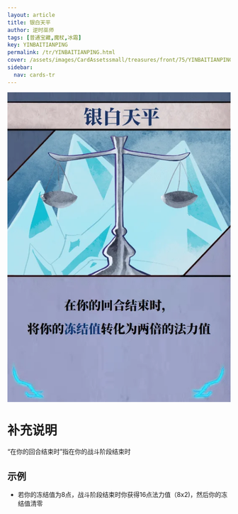 ```yaml
---
layout: article
title: 银白天平
author: 逆时巫师
tags: [普通宝藏,魔杖,冰霜]
key: YINBAITIANPING
permalink: /tr/YINBAITIANPING.html
cover: /assets/images/CardAssetssmall/treasures/front/75/YINBAITIANPING.webp
sidebar:
  nav: cards-tr
---
```

![](/assets/images/CardAssets/treasures/front/75/YINBAITIANPING.webp)

# 补充说明

“在你的回合结束时”指在你的战斗阶段结束时

## 示例

* 若你的冻结值为8点，战斗阶段结束时你获得16点法力值（8x2)，然后你的冻结值清零